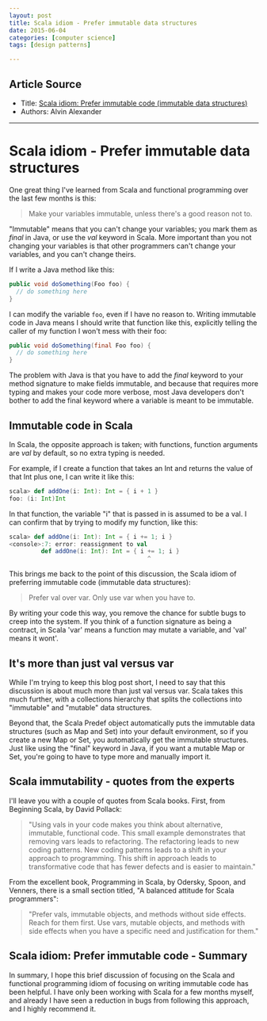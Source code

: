 ```yaml
---
layout: post
title: Scala idiom - Prefer immutable data structures
date: 2015-06-04
categories: [computer science]
tags: [design patterns]

---
```


## Article Source
* Title: [Scala idiom: Prefer immutable code (immutable data structures)](http://alvinalexander.com/scala/scala-idiom-immutable-code-functional-programming-immutability)
* Authors: Alvin Alexander


----

# Scala idiom - Prefer immutable data structures

One great thing I've learned from Scala and functional programming over
the last few months is this: 

> Make your variables immutable, unless there's a good reason not to.

"Immutable" means that you can't change your variables; you mark them as
*final* in Java, or use the *val* keyword in Scala. More important than
you not changing your variables is that other programmers can't change
your variables, and you can't change theirs.

If I write a Java method like this:

```java
public void doSomething(Foo foo) {
  // do something here
}
```

I can modify the variable `foo`, even if I have no reason to. Writing
immutable code in Java means I should write that function like this,
explicitly telling the caller of my function I won't mess with their
foo:

```java
public void doSomething(final Foo foo) {
  // do something here
}
```

The problem with Java is that you have to add the *final* keyword to
your method signature to make fields immutable, and because that
requires more typing and makes your code more verbose, most Java
developers don't bother to add the final keyword where a variable is
meant to be immutable.

Immutable code in Scala
-----------------------

In Scala, the opposite approach is taken; with functions, function
arguments are *val* by default, so no extra typing is needed.

For example, if I create a function that takes an Int and returns the
value of that Int plus one, I can write it like this:

```scala
scala> def addOne(i: Int): Int = { i + 1 }
foo: (i: Int)Int
```

In that function, the variable "i" that is passed in is assumed to be a
val. I can confirm that by trying to modify my function, like this:

```scala
scala> def addOne(i: Int): Int = { i += 1; i }
<console>:7: error: reassignment to val
         def addOne(i: Int): Int = { i += 1; i }
                                       ^
```

This brings me back to the point of this discussion, the Scala idiom of
preferring immutable code (immutable data structures):

> Prefer val over var. Only use var when you have to.

By writing your code this way, you remove the chance for subtle bugs to
creep into the system. If you think of a function signature as being a
contract, in Scala 'var' means a function may mutate a variable, and
'val' means it wont'.

It's more than just val versus var
----------------------------------

While I'm trying to keep this blog post short, I need to say that this
discussion is about much more than just val versus var. Scala takes this
much further, with a collections hierarchy that splits the collections
into "immutable" and "mutable" data structures. 

Beyond that, the Scala Predef object automatically puts the immutable
data structures (such as Map and Set) into your default environment, so
if you create a new Map or Set, you automatically get the immutable
structures. Just like using the "final" keyword in Java, if you want a
mutable Map or Set, you're going to have to type more and manually
import it.

Scala immutability - quotes from the experts
--------------------------------------------

I'll leave you with a couple of quotes from Scala books. First, from
Beginning Scala, by David Pollack:

> "Using vals in your code makes you think about alternative, immutable,
> functional code. This small example demonstrates that removing vars
> leads to refactoring. The refactoring leads to new coding patterns.
> New coding patterns leads to a shift in your approach to programming.
> This shift in approach leads to transformative code that has fewer
> defects and is easier to maintain."

From the excellent book, Programming in Scala, by Odersky, Spoon, and
Venners, there is a small section titled, "A balanced attitude for Scala
programmers":

> "Prefer vals, immutable objects, and methods without side effects.
> Reach for them first. Use vars, mutable objects, and methods with side
> effects when you have a specific need and justification for them."

Scala idiom: Prefer immutable code - Summary
--------------------------------------------

In summary, I hope this brief discussion of focusing on the Scala and
functional programming idiom of focusing on writing immutable code has
been helpful. I have only been working with Scala for a few months
myself, and already I have seen a reduction in bugs from following this
approach, and I highly recommend it.

